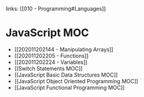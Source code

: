 links: [[010 - Programming#Languages]]
# JavaScript MOC
- [[202011202144 - Manipulating Arrays]]
- [[202011202205 - Functions]]
- [[202011202224 - Variables]]
- [[Switch Statements MOC]]
- [[JavaScript Basic Data Structures MOC]]
- [[JavaScript Object Oriented Programming MOC]]
- [[JavaScript Functional Programming MOC]]